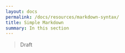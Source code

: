 ```yaml
---
layout: docs
permalink: /docs/resources/markdown-syntax/
title: Simple Markdown
summary: In this section
---
```


> Draft
